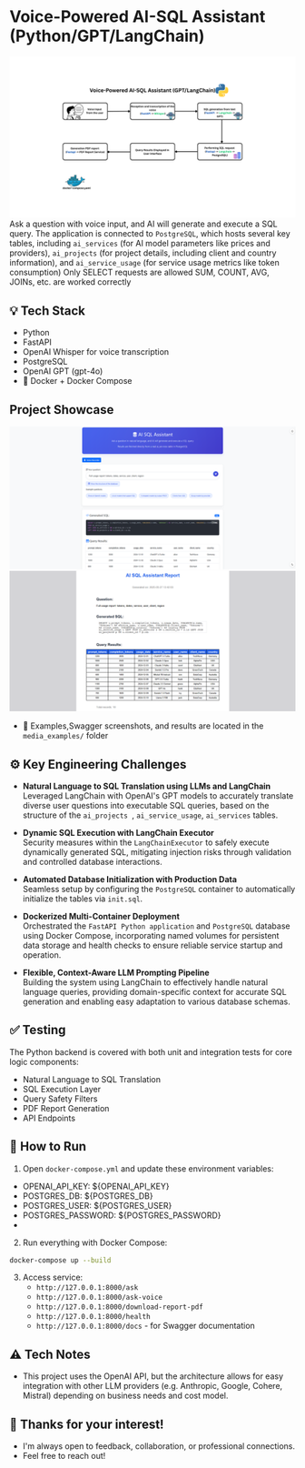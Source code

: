 # Voice-Powered AI-SQL Assistant (Python/GPT/LangChain)

![System Architecture](media_examples/architecture_schema.png)  
Ask a question with voice input, and AI will generate and execute a SQL query. The application is connected to `PostgreSQL`, which hosts several key tables, including `ai_services` (for AI model parameters like prices and providers), `ai_projects` (for project details, including client and country information), and `ai_service_usage` (for service usage metrics like token consumption)
Only SELECT requests are allowed
SUM, COUNT, AVG, JOINs, etc. are worked correctly

## 💡 Tech Stack

- Python
- FastAPI
- OpenAI Whisper for voice transcription
- PostgreSQL
- OpenAI GPT (gpt-4o)
- 🐳 Docker + Docker Compose

## Project Showcase

![UI Example](media_examples/Screenshot_1.png)
![PDF report Example](media_examples/Screenshot_2.png)

- 📂 Examples,Swagger screenshots, and results are located in the `media_examples/` folder

## ⚙️ Key Engineering Challenges

- **Natural Language to SQL Translation using LLMs and LangChain**  
  Leveraged LangChain with OpenAI's GPT models to accurately translate diverse user questions into executable SQL queries, based on the structure of the `ai_projects `, `ai_service_usage`, `ai_services` tables.

- **Dynamic SQL Execution with LangChain Executor**  
  Security measures within the `LangChainExecutor` to safely execute dynamically generated SQL, mitigating injection risks through validation and controlled database interactions.

- **Automated Database Initialization with Production Data**  
  Seamless setup by configuring the `PostgreSQL` container to automatically initialize the tables via `init.sql`.

- **Dockerized Multi-Container Deployment**  
  Orchestrated the `FastAPI Python application` and `PostgreSQL` database using Docker Compose, incorporating named volumes for persistent data storage and health checks to ensure reliable service startup and operation.

- **Flexible, Context-Aware LLM Prompting Pipeline**  
  Building the system using LangChain to effectively handle natural language queries, providing domain-specific context for accurate SQL generation and enabling easy adaptation to various database schemas.

## ✅ Testing

The Python backend is covered with both unit and integration tests for core logic components:

- Natural Language to SQL Translation
- SQL Execution Layer
- Query Safety Filters
- PDF Report Generation
- API Endpoints

## 🐳 How to Run

1. Open `docker-compose.yml` and update these environment variables:

- OPENAI_API_KEY: ${OPENAI_API_KEY}
- POSTGRES_DB: ${POSTGRES_DB}
- POSTGRES_USER: ${POSTGRES_USER}
- POSTGRES_PASSWORD: ${POSTGRES_PASSWORD}
-

2. Run everything with Docker Compose:

```bash
docker-compose up --build
```

3. Access service:
   - `http://127.0.0.1:8000/ask`
   - `http://127.0.0.1:8000/ask-voice`
   - `http://127.0.0.1:8000/download-report-pdf`
   - `http://127.0.0.1:8000/health`
   - `http://127.0.0.1:8000/docs` - for Swagger documentation

## ⚠️ Tech Notes

- This project uses the OpenAI API, but the architecture allows for easy integration with other LLM providers (e.g. Anthropic, Google, Cohere, Mistral) depending on business needs and cost model.

## 🤝 Thanks for your interest!

- I'm always open to feedback, collaboration, or professional connections.
- Feel free to reach out!
